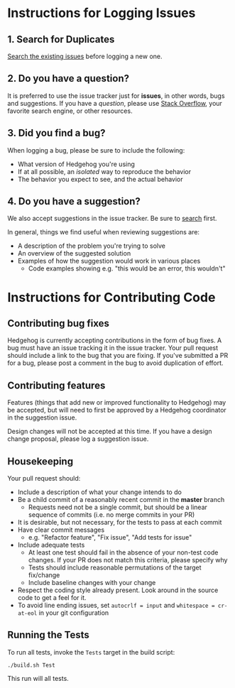 # Instructions for Logging Issues

## 1. Search for Duplicates

[Search the existing issues](https://github.com/hedgehogqa/fsharp-hedgehog/issues?utf8=%E2%9C%93&q=is%3Aissue) before logging a new one.

## 2. Do you have a question?

It is preferred to use the issue tracker just for **issues**, in other words, bugs and suggestions.
If you have a *question*, please use [Stack Overflow](http://stackoverflow.com/questions/tagged/hedgehogqa), your favorite search engine, or other resources.

## 3. Did you find a bug?

When logging a bug, please be sure to include the following:
 * What version of Hedgehog you're using
 * If at all possible, an *isolated* way to reproduce the behavior
 * The behavior you expect to see, and the actual behavior

## 4. Do you have a suggestion?

We also accept suggestions in the issue tracker.
Be sure to [search](https://github.com/hedgehogqa/fsharp-hedgehog/issues?utf8=%E2%9C%93&q=is%3Aissue) first.

In general, things we find useful when reviewing suggestions are:
* A description of the problem you're trying to solve
* An overview of the suggested solution
* Examples of how the suggestion would work in various places
  * Code examples showing e.g. "this would be an error, this wouldn't"

# Instructions for Contributing Code

## Contributing bug fixes

Hedgehog is currently accepting contributions in the form of bug fixes. A bug must have an issue tracking it in the issue tracker. Your pull request should include a link to the bug that you are fixing. If you've submitted a PR for a bug, please post a comment in the bug to avoid duplication of effort.

## Contributing features

Features (things that add new or improved functionality to Hedgehog) may be accepted, but will need to first be approved by a Hedgehog coordinator in the suggestion issue.

Design changes will not be accepted at this time. If you have a design change proposal, please log a suggestion issue.

## Housekeeping

Your pull request should: 

* Include a description of what your change intends to do
* Be a child commit of a reasonably recent commit in the **master** branch 
    * Requests need not be a single commit, but should be a linear sequence of commits (i.e. no merge commits in your PR)
* It is desirable, but not necessary, for the tests to pass at each commit
* Have clear commit messages 
    * e.g. "Refactor feature", "Fix issue", "Add tests for issue"
* Include adequate tests 
    * At least one test should fail in the absence of your non-test code changes. If your PR does not match this criteria, please specify why
    * Tests should include reasonable permutations of the target fix/change
    * Include baseline changes with your change
* Respect the coding style already present. Look around in the source code to get a feel for it.
* To avoid line ending issues, set `autocrlf = input` and `whitespace = cr-at-eol` in your git configuration

## Running the Tests

To run all tests, invoke the `Tests` target in the build script:

```Shell
./build.sh Test
```

This run will all tests.
